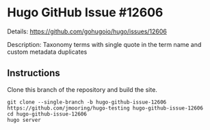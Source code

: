 # Hugo GitHub Issue #12606

Details: <https://github.com/gohugoio/hugo/issues/12606>

Description: Taxonomy terms with single quote in the term name and custom metadata duplicates

## Instructions

Clone this branch of the repository and build the site.

```text
git clone --single-branch -b hugo-github-issue-12606 https://github.com/jmooring/hugo-testing hugo-github-issue-12606
cd hugo-github-issue-12606
hugo server
```
